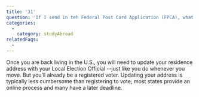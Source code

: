 ```yaml
---
title: '31'
question: 'If I send in teh Federal Post Card Application (FPCA), what happens when I return to the US'
categories:
  - 
    category: studyAbroad
relatedFaqs:
  -
---
```

Once you are back living in the U.S., you will need to update your residence address with your Local Election Official --just like you do whenever you move. But you’ll already be a registered voter. Updating your address is typically less cumbersome than registering to vote; most states provide an online process and many have a later deadline.